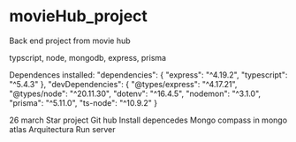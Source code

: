 # movieHub_project
Back end project from movie hub

typscript, node, mongodb, express, prisma

Dependences installed:
"dependencies": {
    "express": "^4.19.2",
    "typescript": "^5.4.3"
  },
  "devDependencies": {
    "@types/express": "^4.17.21",
    "@types/node": "^20.11.30",
    "dotenv": "^16.4.5",
    "nodemon": "^3.1.0",
    "prisma": "^5.11.0",
    "ts-node": "^10.9.2"
  }

26 march 
Star project
Git hub
Install depencedes
Mongo compass in mongo atlas
Arquitectura 
Run server